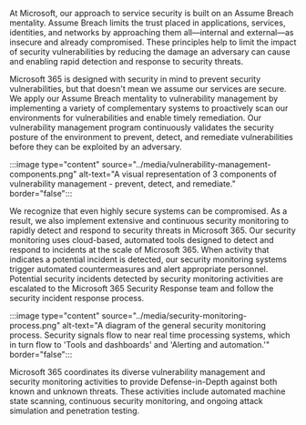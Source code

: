 At Microsoft, our approach to service security is built on an Assume Breach mentality. Assume Breach limits the trust placed in applications, services, identities, and networks by approaching them all—internal and external—as insecure and already compromised. These principles help to limit the impact of security vulnerabilities by reducing the damage an adversary can cause and enabling rapid detection and response to security threats.

Microsoft 365 is designed with security in mind to prevent security vulnerabilities, but that doesn't mean we assume our services are secure. We apply our Assume Breach mentality to vulnerability management by implementing a variety of complementary systems to proactively scan our environments for vulnerabilities and enable timely remediation. Our vulnerability management program continuously validates the security posture of the environment to prevent, detect, and remediate vulnerabilities before they can be exploited by an adversary.

:::image type="content" source="../media/vulnerability-management-components.png" alt-text="A visual representation of 3 components of vulnerability management - prevent, detect, and remediate." border="false":::

We recognize that even highly secure systems can be compromised. As a result, we also implement extensive and continuous security monitoring to rapidly detect and respond to security threats in Microsoft 365. Our security monitoring uses cloud-based, automated tools designed to detect and respond to incidents at the scale of Microsoft 365. When activity that indicates a potential incident is detected, our security monitoring systems trigger automated countermeasures and alert appropriate personnel. Potential security incidents detected by security monitoring activities are escalated to the Microsoft 365 Security Response team and follow the security incident response process.

:::image type="content" source="../media/security-monitoring-process.png" alt-text="A diagram of the general security monitoring process. Security signals flow to near real time processing systems, which in turn flow to 'Tools and dashboards' and 'Alerting and automation.'" border="false":::

Microsoft 365 coordinates its diverse vulnerability management and security monitoring activities to provide Defense-in-Depth against both known and unknown threats. These activities include automated machine state scanning, continuous security monitoring, and ongoing attack simulation and penetration testing.
